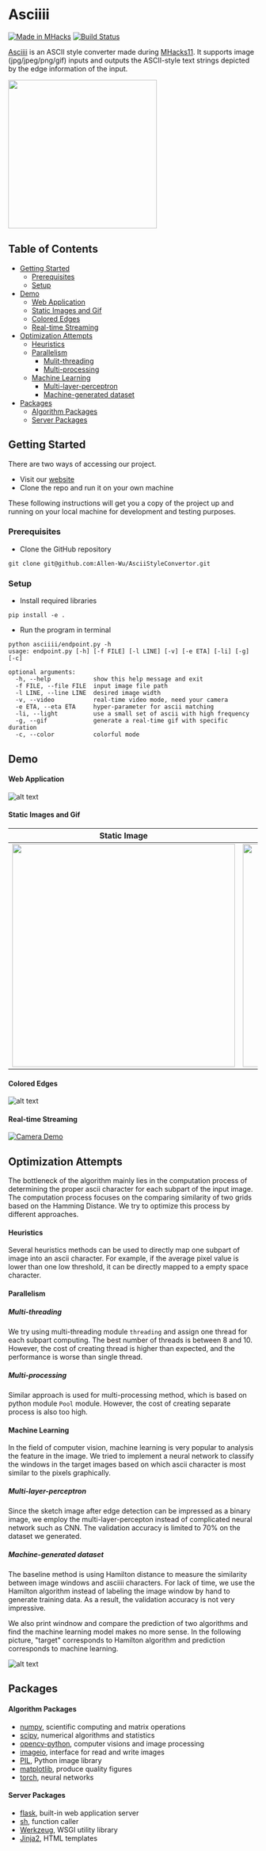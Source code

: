 # Asciiii

[![Made in MHacks](http://img.shields.io/badge/Made%20in-MHacks11-d41359.svg?style=flat)](https://mhacks.org)
[![Build Status](https://travis-ci.org/Allen-Wu/Asciiii.svg?branch=master)](https://travis-ci.org/Allen-Wu/Asciiii)

[Asciiii](http://asciiii.com) is an ASCII style converter made during [MHacks11](https://mhacks.org). It supports image (jpg/jpeg/png/gif) inputs and outputs the ASCII-style text strings depicted by the edge information of the input. 

<img src="https://github.com/Allen-Wu/AsciiStyleConvertor/blob/master/asciiii/data/demo/dataset.gif" width="300">

## Table of Contents

- [Getting Started](#getting-started)
  - [Prerequisites](#prerequisites)
  - [Setup](#setup)
- [Demo](#demo) 
  - [Web Application](#web-application)
  - [Static Images and Gif](#static-images-and-gif)
  - [Colored Edges](#colored-edges)
  - [Real-time Streaming](#real-time-streaming)
- [Optimization Attempts](#optimization-attempts)
  - [Heuristics](#heuristics)
  - [Parallelism](#parallelism)
    - [Mulit-threading](#multi-threading)
    - [Multi-processing](#multi-processing)
  - [Machine Learning](#machine-learning)
    - [Multi-layer-perceptron](#multi-layer-perceptron)
    - [Machine-generated dataset](#machine-generated-dataset)
- [Packages](#packages)
  - [Algorithm Packages](#algorithm-packages)
  - [Server Packages](#server-packages)
  

## Getting Started
There are two ways of accessing our project.

- Visit our [website](http://asciiii.com)
- Clone the repo and run it on your own machine

These following instructions will get you a copy of the project up and running on your local machine for development and testing purposes.

### Prerequisites

- Clone the GitHub repository

```
git clone git@github.com:Allen-Wu/AsciiStyleConvertor.git
```

### Setup

- Install required libraries

```
pip install -e .
```

- Run the program in terminal

```
python asciiii/endpoint.py -h
usage: endpoint.py [-h] [-f FILE] [-l LINE] [-v] [-e ETA] [-li] [-g] [-c]

optional arguments:
  -h, --help            show this help message and exit
  -f FILE, --file FILE  input image file path
  -l LINE, --line LINE  desired image width
  -v, --video           real-time video mode, need your camera
  -e ETA, --eta ETA     hyper-parameter for ascii matching
  -li, --light          use a small set of ascii with high frequency
  -g, --gif             generate a real-time gif with specific duration
  -c, --color           colorful mode

```

## Demo

#### Web Application
![alt text](https://github.com/Allen-Wu/Asciiii/blob/master/asciiii/data/demo/web.png)

#### Static Images and Gif

Static Image               |  Gif
:-------------------------:|:-------------------------:
<img src="https://github.com/Allen-Wu/AsciiStyleConvertor/blob/master/asciiii/data/demo/static_img.png" width="450">  |  <img src="https://github.com/Allen-Wu/AsciiStyleConvertor/blob/master/asciiii/data/demo/stream_gif.gif" width="450">

#### Colored Edges
![alt text](https://github.com/Allen-Wu/AsciiStyleConvertor/blob/master/asciiii/data/demo/color.jpg)

#### Real-time Streaming
[![Camera Demo](https://img.youtube.com/vi/psUTc6W8V98/0.jpg)](https://youtu.be/psUTc6W8V98)


## Optimization Attempts
The bottleneck of the algorithm mainly lies in the computation process of determining the proper ascii character for each subpart of the input image. The computation process focuses on the comparing similarity of two grids based on the Hamming Distance. We try to optimize this process by different approaches.


#### Heuristics
Several heuristics methods can be used to directly map one subpart of image into an ascii character. For example, if the average pixel value is lower than one low threshold, it can be directly mapped to a empty space character.

#### Parallelism

##### Multi-threading
We try using multi-threading module `threading` and assign one thread for each subpart computing. The best number of threads is between 8 and 10. However, the cost of creating thread is higher than expected, and the performance is worse than single thread.

##### Multi-processing
Similar approach is used for multi-processing method, which is based on python module `Pool` module. However, the cost of creating separate process is also too high.


#### Machine Learning
In the field of computer vision, machine learning is very popular to analysis the feature in the image. We tried to implement a neural network to classify the windows in the target images based on which ascii character is most similar to the pixels graphically. 

##### Multi-layer-perceptron
Since the sketch image after edge detection can be impressed as a binary image, we employ the multi-layer-percepton instead of complicated neural network such as CNN. The validation accuracy is limited to 70% on the dataset we generated. 

##### Machine-generated dataset
The baseline method is using Hamilton distance to measure the similarity between image windows and asciiii characters. For lack of time, we use the Hamilton algorithm instead of labeling the image window by hand to generate training data. As a result, the validation accuracy is not very impressive. 

We also print windnow and compare the prediction of two algorithms and find the machine learning model makes no more sense. 
In the following picture, "target" corresponds to Hamilton algorithm and prediction corresponds to machine learning. 

![alt text](https://github.com/Allen-Wu/AsciiStyleConvertor/blob/master/asciiii/data/demo/12.png)

## Packages

#### Algorithm Packages
- [numpy](http://www.numpy.org/), scientific computing and matrix operations
- [scipy](https://www.scipy.org/), numerical algorithms and statistics
- [opencv-python](https://opencv-python-tutroals.readthedocs.io/en/latest/), computer visions and image processing
- [imageio](https://imageio.github.io/), interface for read and write images
- [PIL](https://pillow.readthedocs.io/), Python image library
- [matplotlib](https://matplotlib.org/), produce quality figures
- [torch](https://pytorch.org/), neural networks

#### Server Packages
- [flask](http://flask.pocoo.org/), built-in web application server
- [sh](https://amoffat.github.io/sh/), function caller
- [Werkzeug](http://werkzeug.pocoo.org/), WSGI utility library
- [Jinja2](http://jinja.pocoo.org/docs/2.10/), HTML templates

